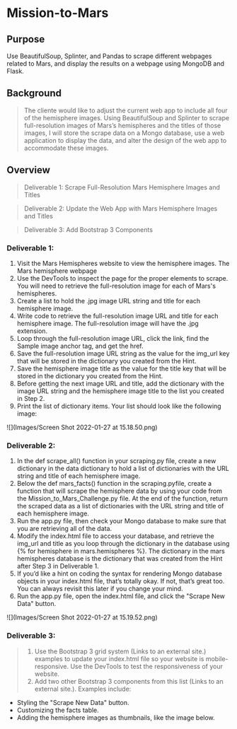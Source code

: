 # Mission-to-Mars

## Purpose 
Use BeautifulSoup, Splinter, and Pandas to scrape different webpages related to Mars, and display the results on a webpage using MongoDB and Flask.
## Background
> The cliente would like to adjust the current web app to include all four of the hemisphere images. Using BeautifulSoup and Splinter to scrape full-resolution images of Mars’s hemispheres and the titles of those images, I will store the scrape data on a Mongo database, use a web application to display the data, and alter the design of the web app to accommodate these images.
## Overview
> Deliverable 1: Scrape Full-Resolution Mars Hemisphere Images and Titles

> Deliverable 2: Update the Web App with Mars Hemisphere Images and Titles

> Deliverable 3: Add Bootstrap 3 Components
### Deliverable 1:

1. Visit the Mars Hemispheres website to view the hemisphere images.
The Mars hemisphere webpage
2. Use the DevTools to inspect the page for the proper elements to scrape. You will need to retrieve the full-resolution image for each of Mars's hemispheres.
3. Create a list to hold the .jpg image URL string and title for each hemisphere image.
4. Write code to retrieve the full-resolution image URL and title for each hemisphere image. The full-resolution image will have the .jpg extension.
5. Loop through the full-resolution image URL, click the link, find the Sample image anchor tag, and get the href.
6. Save the full-resolution image URL string as the value for the img_url key that will be stored in the dictionary you created from the Hint.
7. Save the hemisphere image title as the value for the title key that will be stored in the dictionary you created from the Hint.
8. Before getting the next image URL and title, add the dictionary with the image URL string and the hemisphere image title to the list you created in Step 2.
9. Print the list of dictionary items. Your list should look like the following image:

![](Images/Screen Shot 2022-01-27 at 15.18.50.png)

### Deliverable 2:

1. In the def scrape_all() function in your scraping.py file, create a new dictionary in the data dictionary to hold a list of dictionaries with the URL string and title of each hemisphere image.
2. Below the def mars_facts() function in the scraping.pyfile, create a function that will scrape the hemisphere data by using your code from the Mission_to_Mars_Challenge.py file. At the end of the function, return the scraped data as a list of dictionaries with the URL string and title of each hemisphere image.
3. Run the app.py file, then check your Mongo database to make sure that you are retrieving all of the data.
4. Modify the index.html file to access your database, and retrieve the img_url and title as you loop through the dictionary in the database using {% for hemisphere in mars.hemispheres %}. The dictionary in the mars hemispheres database is the dictionary that was created from the Hint after Step 3 in Deliverable 1.
5. If you’d like a hint on coding the syntax for rendering Mongo database objects in your index.html file, that’s totally okay. If not, that’s great too. You can always revisit this later if you change your mind.
6. Run the app.py file, open the index.html file, and click the "Scrape New Data" button.

![](Images/Screen Shot 2022-01-27 at 15.19.52.png)
### Deliverable 3:
> 1. Use the Bootstrap 3 grid system (Links to an external site.) examples to update your index.html file so your website is mobile-responsive. Use the DevTools to test the responsiveness of your website.
> 2. Add two other Bootstrap 3 components from this list (Links to an external site.). Examples include:
* Styling the "Scrape New Data" button.
* Customizing the facts table.
* Adding the hemisphere images as thumbnails, like the image below.

